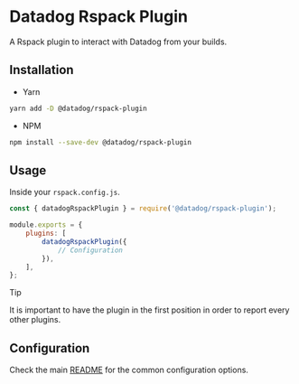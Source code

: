 # Datadog Rspack Plugin

A Rspack plugin to interact with Datadog from your builds.

## Installation

-   Yarn

```bash
yarn add -D @datadog/rspack-plugin
```

-   NPM

```bash
npm install --save-dev @datadog/rspack-plugin
```

## Usage

Inside your `rspack.config.js`.

```js
const { datadogRspackPlugin } = require('@datadog/rspack-plugin');

module.exports = {
    plugins: [
        datadogRspackPlugin({
            // Configuration
        }),
    ],
};
```

> [!TIP]
> It is important to have the plugin in the first position in order to report every other plugins.

## Configuration

Check the main [README](/README.md#configuration) for the common configuration options.
